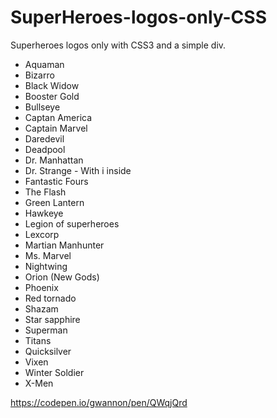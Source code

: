 # SuperHeroes-logos-only-CSS
Superheroes logos only with CSS3 and a simple div.

* Aquaman
* Bizarro
* Black Widow
* Booster Gold
* Bullseye
* Captan America
* Captain Marvel
* Daredevil
* Deadpool
* Dr. Manhattan
* Dr. Strange - With i inside
* Fantastic Fours
* The Flash
* Green Lantern
* Hawkeye
* Legion of superheroes
* Lexcorp
* Martian Manhunter
* Ms. Marvel
* Nightwing
* Orion (New Gods)
* Phoenix
* Red tornado
* Shazam
* Star sapphire
* Superman
* Titans
* Quicksilver
* Vixen
* Winter Soldier
* X-Men

https://codepen.io/gwannon/pen/QWqjQrd
